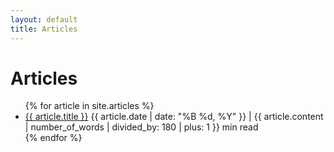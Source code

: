 ```yaml
---
layout: default
title: Articles
---
```


<h1>Articles</h1>

<ul>
    {% for article in site.articles %}
    <li>
        <a href="{{ article.url }}">{{ article.title }}</a>
        <span class="post-meta">
            {{ article.date | date: "%B %d, %Y" }} | {{ article.content | number_of_words | divided_by: 180 | plus: 1 }} min read
        </span>
    </li>
    {% endfor %}
</ul>
